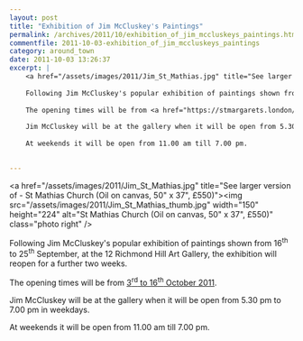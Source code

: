 ```yaml
---
layout: post
title: "Exhibition of Jim McCluskey's Paintings"
permalink: /archives/2011/10/exhibition_of_jim_mccluskeys_paintings.html
commentfile: 2011-10-03-exhibition_of_jim_mccluskeys_paintings
category: around_town
date: 2011-10-03 13:26:37
excerpt: |
    <a href="/assets/images/2011/Jim_St_Mathias.jpg" title="See larger version of - St Mathias Church (Oil on canvas, 50" x 37", £550)"><img src="/assets/images/2011/Jim_St_Mathias_thumb.jpg" width="150" height="224" alt="St Mathias Church (Oil on canvas, 50" x 37", £550)" class="photo right" /></a>
    
    Following Jim McCluskey's popular exhibition of paintings shown from 16<sup>th</sup> to 25<sup>th</sup> September, at the 12 Richmond Hill Art Gallery, the exhibition will reopen for a further two weeks.
    
    The opening times will be from <a href="https://stmargarets.london/event/show/200705143069.">3<sup>rd</sup> to 16<sup>th</sup> October 2011</a>
    
    Jim McCluskey will be at the gallery when it will be open from 5.30 pm to 7.00 pm in weekdays.
    
    At weekends it will be open from 11.00 am till 7.00 pm.
    

---
```


<a href="/assets/images/2011/Jim_St_Mathias.jpg" title="See larger version of - St Mathias Church (Oil on canvas, 50" x 37", £550)"><img src="/assets/images/2011/Jim_St_Mathias_thumb.jpg" width="150" height="224" alt="St Mathias Church (Oil on canvas, 50" x 37", £550)" class="photo right" /></a>

Following Jim McCluskey's popular exhibition of paintings shown from 16<sup>th</sup> to 25<sup>th</sup> September, at the 12 Richmond Hill Art Gallery, the exhibition will reopen for a further two weeks.

The opening times will be from [3<sup>rd</sup> to 16<sup>th</sup> October 2011](/event/show/200705143069).

Jim McCluskey will be at the gallery when it will be open from 5.30 pm to 7.00 pm in weekdays.

At weekends it will be open from 11.00 am till 7.00 pm.
